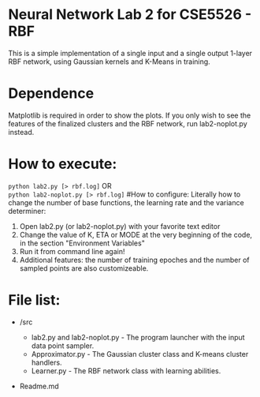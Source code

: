 # Neural Network Lab 2 for CSE5526 - RBF
This is a simple implementation of a single input and a single output 1-layer RBF network, using Gaussian kernels and K-Means in training. 

# Dependence
Matplotlib is required in order to show the plots. If you only wish to see the features of the finalized clusters and the RBF network, run lab2-noplot.py instead.
# How to execute:
`python lab2.py [> rbf.log]`
OR  
`python lab2-noplot.py [> rbf.log]`
#How to configure:
Literally how to change the number of base functions, the learning rate and the variance determiner:  
1. Open lab2.py (or lab2-noplot.py) with your favorite text editor  
2. Change the value of K, ETA or MODE at the very beginning of the code, in the section "Environment Variables"  
3. Run it from command line again!  
4. Additional features: the number of training epoches and the number of sampled points are also customizeable. 
# File list:
- /src
	- lab2.py and lab2-noplot.py - The program launcher with the input data point sampler.
	- Approximator.py - The Gaussian cluster class and K-means cluster handlers.
	- Learner.py - The RBF network class with learning abilities.

- Readme.md 
